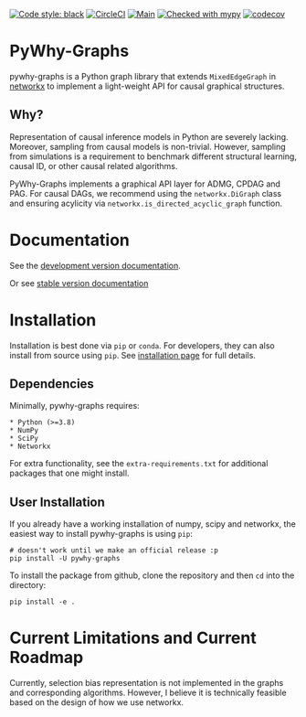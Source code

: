 [![Code style: black](https://img.shields.io/badge/code%20style-black-000000.svg)](https://github.com/psf/black)
[![CircleCI](https://circleci.com/gh/pywhy/pywhy-graphs/tree/main.svg?style=svg)](https://circleci.com/gh/pywhy/pywhy-graphs/tree/main)
[![Main](https://github.com/pywhy/pywhy-graphs/actions/workflows/main.yml/badge.svg?branch=main)](https://github.com/pywhy/pywhy-graphs/actions/workflows/main.yml)
[![Checked with mypy](http://www.mypy-lang.org/static/mypy_badge.svg)](http://mypy-lang.org/)
[![codecov](https://codecov.io/gh/pywhy/pywhy-graphs/branch/main/graph/badge.svg?token=H1reh7Qwf4)](https://codecov.io/gh/pywhy/pywhy-graphs)

# PyWhy-Graphs

pywhy-graphs is a Python graph library that extends `MixedEdgeGraph` in [networkx](https://github.com/networkx/networkx) to implement a light-weight API for causal graphical structures.

## Why?

Representation of causal inference models in Python are severely lacking. Moreover, sampling from causal models is non-trivial. However, sampling from simulations is a requirement to benchmark different structural learning, causal ID, or other causal related algorithms.

PyWhy-Graphs implements a graphical API layer for ADMG, CPDAG and PAG. For causal DAGs, we recommend using the `networkx.DiGraph` class and
ensuring acylicity via `networkx.is_directed_acyclic_graph` function.

# Documentation

See the [development version documentation](https://pywhy.github.io/pywhy-graphs/dev/index.html).

Or see [stable version documentation](https://pywhy.github.io/pywhy-graphs/stable/index.html)

# Installation

Installation is best done via `pip` or `conda`. For developers, they can also install from source using `pip`. See [installation page](TBD) for full details.

## Dependencies

Minimally, pywhy-graphs requires:

    * Python (>=3.8)
    * NumPy
    * SciPy
    * Networkx

For extra functionality, see the `extra-requirements.txt` for additional
packages that one might install.

## User Installation

If you already have a working installation of numpy, scipy and networkx, the easiest way to install pywhy-graphs is using `pip`:

    # doesn't work until we make an official release :p
    pip install -U pywhy-graphs

To install the package from github, clone the repository and then `cd` into the directory:

    pip install -e .

# Current Limitations and Current Roadmap

Currently, selection bias representation is not implemented in the graphs and corresponding algorithms. However, I believe it is technically feasible based on the design of how we use networkx.
